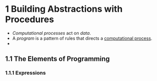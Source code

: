# 1 Building Abstractions with Procedures

* *Computational processes* act on *data*.
* A *program* is a pattern of rules that directs a <u>computational process</u>.
* 

## 1.1 The Elements of Programming



### 1.1.1 Expressions


